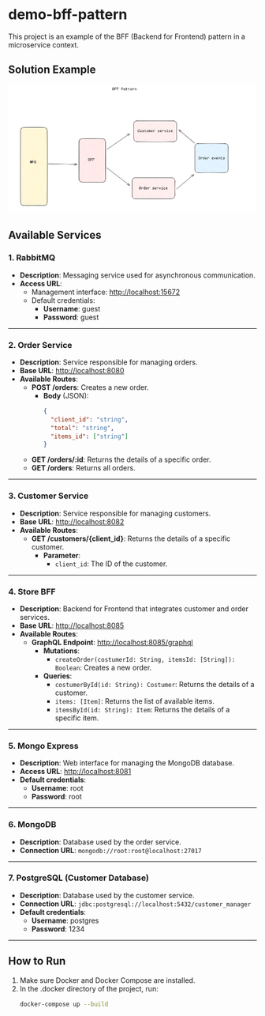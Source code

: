 # demo-bff-pattern
This project is an example of the BFF (Backend for Frontend) pattern in a microservice context.

## Solution Example
![App Screenshot](https://github.com/rafaelnarbutis/demo-bff/blob/main/BFF_ARCH.png)

## Available Services

### 1. RabbitMQ
- **Description**: Messaging service used for asynchronous communication.
- **Access URL**: 
  - Management interface: [http://localhost:15672](http://localhost:15672)
  - Default credentials:
    - **Username**: guest
    - **Password**: guest

---

### 2. Order Service
- **Description**: Service responsible for managing orders.
- **Base URL**: [http://localhost:8080](http://localhost:8080)
- **Available Routes**:
  - **POST /orders**: Creates a new order.
    - **Body** (JSON):
      ```json
      {
        "client_id": "string",
        "total": "string",
        "items_id": ["string"]
      }
      ```
  - **GET /orders/:id**: Returns the details of a specific order.
  - **GET /orders**: Returns all orders.

---

### 3. Customer Service
- **Description**: Service responsible for managing customers.
- **Base URL**: [http://localhost:8082](http://localhost:8082)
- **Available Routes**:
  - **GET /customers/{client_id}**: Returns the details of a specific customer.
    - **Parameter**:
      - `client_id`: The ID of the customer.

---

### 4. Store BFF
- **Description**: Backend for Frontend that integrates customer and order services.
- **Base URL**: [http://localhost:8085](http://localhost:8085)
- **Available Routes**:
  - **GraphQL Endpoint**: [http://localhost:8085/graphql](http://localhost:8085/graphql)
    - **Mutations**:
      - `createOrder(costumerId: String, itemsId: [String]): Boolean`: Creates a new order.
    - **Queries**:
      - `costumerById(id: String): Costumer`: Returns the details of a customer.
      - `items: [Item]`: Returns the list of available items.
      - `itemsById(id: String): Item`: Returns the details of a specific item.

---

### 5. Mongo Express
- **Description**: Web interface for managing the MongoDB database.
- **Access URL**: [http://localhost:8081](http://localhost:8081)
- **Default credentials**:
  - **Username**: root
  - **Password**: root

---

### 6. MongoDB
- **Description**: Database used by the order service.
- **Connection URL**: `mongodb://root:root@localhost:27017`

---

### 7. PostgreSQL (Customer Database)
- **Description**: Database used by the customer service.
- **Connection URL**: `jdbc:postgresql://localhost:5432/customer_manager`
- **Default credentials**:
  - **Username**: postgres
  - **Password**: 1234

---

## How to Run

1. Make sure Docker and Docker Compose are installed.
2. In the .docker directory of the project, run:
   ```sh
   docker-compose up --build